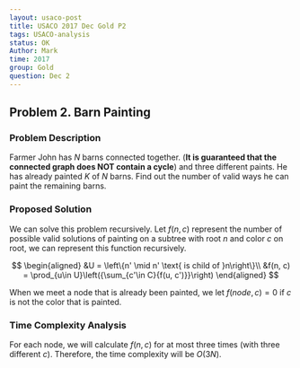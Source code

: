```yaml
---
layout: usaco-post
title: USACO 2017 Dec Gold P2
tags: USACO-analysis
status: OK
Author: Mark
time: 2017
group: Gold
question: Dec 2
---
```

## Problem 2. Barn Painting

### Problem Description

Farmer John has $N$ barns connected together. (**It is guaranteed that the connected graph does NOT contain a cycle**) and three different paints. He has already painted $K$ of $N$ barns. Find out the number of valid ways he can paint the remaining barns.

### Proposed Solution

We can solve this problem recursively. Let $f(n, c)$ represent the number of possible valid solutions of painting on a subtree with root $n$ and color $c$ on root, we can represent this function recursively.

$$
\begin{aligned}
&U = \left\{n' \mid n' \text{ is child of }n\right\}\\
&f(n, c) = \prod_{u\in U}\left({\sum_{c'\in C}{f(u, c')}}\right)
\end{aligned}
$$

When we meet a node that is already been painted, we let $f(node, c) = 0$ if $c$ is not the color that is painted.

### Time Complexity Analysis

For each node, we will calculate $f(n, c)$ for at most three times (with three different $c$). Therefore, the time complexity will be $O(3N)$.